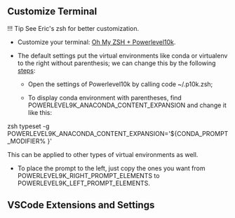 ## Customize Terminal

!!! Tip
    See Eric's zsh for better customization.

- Customize your terminal: [Oh My ZSH + Powerlevel10k](https://www.swtestacademy.com/customize-mac-terminal/).

- The default settings put the virtual environments like conda or virtualenv to the right without parenthesis;
  we can change this by the following [steps](https://github.com/romkatv/powerlevel10k/issues/780):
  
  - Open the settings of Powerlevel10k by calling code ~/.p10k.zsh;
  
  - To display conda environment with parentheses, find POWERLEVEL9K_ANACONDA_CONTENT_EXPANSION and change it like this:
  
  
zsh
  typeset -g POWERLEVEL9K_ANACONDA_CONTENT_EXPANSION='${CONDA_PROMPT_MODIFIER% }'
  
  
  This can be applied to other types of virtual environments as well.

  - To place the prompt to the left, just copy the ones you want from POWERLEVEL9K_RIGHT_PROMPT_ELEMENTS
    to POWERLEVEL9K_LEFT_PROMPT_ELEMENTS.

## VSCode Extensions and Settings

